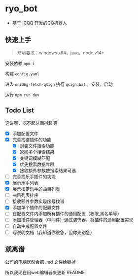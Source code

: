 # ryo_bot

- 基于 [ICQQ](https://github.com/icqqjs/icqq) 开发的QQ机器人

## 快速上手

> 环境要求：windows x64，java，node v14+

安装依赖 `npm i`

构建 `config.yaml`

进入 `unidbg-fetch-qsign` 执行 `qsign.bat` ，安装，启动

运行 `npm run dev`

## Todo List

这饼啊，吃不起总画得起吧

- [x] 添加配置文件
- [x] 完善找谱插件的功能
  - [x]  封装文件搜索功能
  - [x]  返回多个搜索结果
  - [x]  关键词模糊匹配
  - [x]  优先搜索数据库群
  - [x]  接收额外参数使搜索结果可选
- [ ]  完善找乐手插件的功能
  - [x]  展示乐手列表
  - [x]  展示指定乐手的曲目列表
  - [ ]  曲目列表排序
  - [ ]  接收额外参数实现序号找谱
- [x] 添加单个插件的配置文件
- [ ] 在配置文件内添加所有插件的通用配置（权限,黑名单等）
- [ ] 添加插件管理器（中间件）通过装饰器，将插件的通用配置实现
- [ ] 自动生成配置文件
- [ ] 写说明文档（我知道你很急，但你先别急）

## 就离谱

公司的电脑居然会把 .md 文件给锁掉

所以我现在用web编辑器来更新 README

